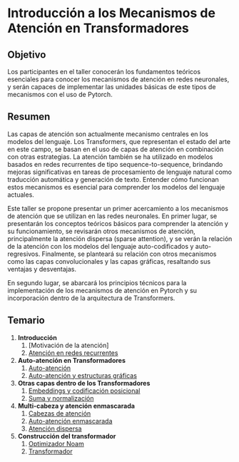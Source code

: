 # Introducción a los Mecanismos de Atención en Transformadores

## Objetivo
Los participantes en el taller conocerán los fundamentos teóricos esenciales para conocer los mecanismos de atención en redes neuronales, y serán capaces de implementar las unidades básicas de este tipos de mecanismos con el uso de Pytorch.

## Resumen
Las capas de atención son actualmente mecanismo centrales en los modelos del lenguaje. Los Transformers, que representan el estado del arte en este campo, se basan en el uso de capas de atención en combinación con otras estrategias. La atención también se ha utilizado en modelos basados en redes recurrentes de tipo sequence-to-sequence, brindando mejoras significativas en tareas de procesamiento de lenguaje natural como traducción automática y generación de texto. Entender cómo funcionan estos mecanismos es esencial para comprender los modelos del lenguaje actuales.

Este taller se propone presentar un primer acercamiento a los mecanismos de atención que se utilizan en las redes neuronales. En primer lugar, se presentarán los conceptos teóricos básicos para comprender la atención y su funcionamiento, se revisarán otros mecanismos de atención, principalmente la atención dispersa (sparse attention), y se verán la relación de la atención con los modelos del lenguaje auto-codificados y auto-regresivos. Finalmente, se planteará su relación con otros mecanismos como las capas convolucionales y las capas gráficas, resaltando sus ventajas y desventajas.

En segundo lugar, se abarcará los principios técnicos para la implementación de los mecanismos de atención en Pytorch y su incorporación dentro de la arquitectura de Transformers.

## Temario

1. <b>Introducción</b>
    1. [Motivación de la atención]
    2. [Atención en redes recurrentes](https://victormijangosdelacruz.github.io/MecanismosAtencion/html/01RNNAtenttion.html)
2. <b>Auto-atención en Transformadores</b>
    1. [Auto-atención](https://victormijangosdelacruz.github.io/MecanismosAtencion/html/02SelfAttention.html)
    2. [Auto-atención y estructuras gráficas](https://victormijangosdelacruz.github.io/MecanismosAtencion/html/03GraphAttention.html)
3. <b>Otras capas dentro de los Transformadores</b>
    1. [Embeddings y codificación posicional](https://victormijangosdelacruz.github.io/MecanismosAtencion/html/04Encoding.html)
    2. [Suma y normalización](https://victormijangosdelacruz.github.io/MecanismosAtencion/html/05Normalization.html)
4. <b>Multi-cabeza y atención enmascarada</b>
    1. [Cabezas de atención](https://victormijangosdelacruz.github.io/MecanismosAtencion/html/06AttentionHead.html)
    2. [Auto-atención enmascarada](https://victormijangosdelacruz.github.io/MecanismosAtencion/html/07MaskedAttention.html)
    3. [Atención dispersa](https://victormijangosdelacruz.github.io/MecanismosAtencion/html/07bSparseAtt.html)
9. <b>Construcción del transformador</b>
    1. [Optimizador Noam](https://victormijangosdelacruz.github.io/MecanismosAtencion/html/08Noam.html)
    2. [Transformador](https://victormijangosdelacruz.github.io/MecanismosAtencion/html/09FullTranformer.html)
